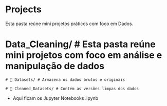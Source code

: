 # Projects
Esta pasta reúne mini projetos práticos com foco em Dados.

# Data_Cleaning/ # Esta pasta reúne mini projetos com foco em análise e manipulação de dados
    
    # 📁 Datasets/ # Armazena os dados brutos e originais

    # 📁 Cleaned_Datasets/ # Contém as versões limpas dos dados

- Aqui ficam os Jupyter Notebooks .ipynb
